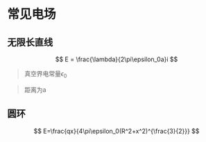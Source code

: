 # 常见电场

## 无限长直线

$$
E = \frac{\lambda}{2\pi\epsilon_0a}i
$$

> 真空界电常量$\epsilon_0$

> 距离为a

## 圆环

$$
E=\frac{qx}{4\pi\epsilon_0(R^2+x^2)^{\frac{3}{2}}}
$$